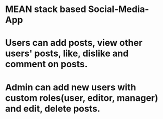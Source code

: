 # MEAN stack based Social-Media-App

# Users can add posts, view other users' posts, like, dislike and comment on posts. 

# Admin can add new users with custom roles(user, editor, manager) and edit, delete posts.
